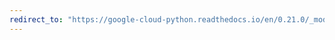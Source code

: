 ```yaml
---
redirect_to: "https://google-cloud-python.readthedocs.io/en/0.21.0/_modules/google/cloud/dns/changes.html"
---
```

